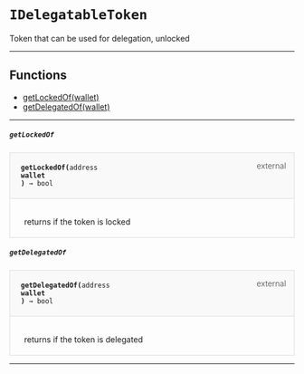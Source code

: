 # `IDelegatableToken`

 Token that can be used for delegation, unlocked

--- 


## Functions

- [getLockedOf(wallet)](#getLockedOf)
- [getDelegatedOf(wallet)](#getDelegatedOf)

--- 




##### `getLockedOf`

<div class="funcnamegetLockedOf contract-function">
<h4 id="getLockedOf">
<code>getLockedOf(<span class="var-type">address</span>
wallet
)<span class="var-type"> → bool</span></code>
<span class="item">external</span>
</h4>
<div class="description">

 <p> returns if the token is locked
 </p>
</div>
</div>

##### `getDelegatedOf`

<div class="funcnamegetDelegatedOf contract-function">
<h4 id="getDelegatedOf">
<code>getDelegatedOf(<span class="var-type">address</span>
wallet
)<span class="var-type"> → bool</span></code>
<span class="item">external</span>
</h4>
<div class="description">

 <p> returns if the token is delegated
 </p>
</div>
</div>

--- 


<style>
    .contract-function {
        border-radius: var(--border-radius);
        border: solid 1px #ddd;
        max-width: 90vw;
        padding: 0;
        margin-top: 1em;
        margin-bottom: 1em;
        word-wrap: break-word;
    }

    .contract-function h4 {
        display: -webkit-box;
        display: -ms-flexbox;
        display: flex;
        -webkit-box-orient: horizontal;
        -webkit-box-direction: normal;
        -ms-flex-direction: row;
        flex-direction: row;
        -webkit-box-pack: justify;
        -ms-flex-pack: justify;
        justify-content: space-between;
        -ms-flex-line-pack: start;
        align-content: flex-start;
        padding: 0;
        margin: 1em;
        margin-bottom: 2em;
        position: relative;
        font-size: inherit;
    }

    .contract-function h4::before {
        content: "";
        display: block;
        position: absolute;
        height: 100%;
        width: 100%;
        -webkit-box-sizing: content-box;
        box-sizing: content-box;
        padding: 1em;
        margin: -1em;
        z-index: -10;
        background-color: #f9f9fa;
        border-bottom: solid 1px #ddd;
    }
    .anchor {
        display: inline-block;
        height: 1em;
        margin-left: -25px;
        opacity: 0;
        position: absolute;
        transition: opacity var(--transition-speed-sm) var(--transition-timing);
    }

    .contract-function h4 code {
        color: inherit;
        background-color: transparent;
        padding: 5px
    }

    .contract-function h4 .item {
        font-weight: 300;
        opacity: .8;
    }

    .contract-function .description{
        margin-left: 20px;
        padding: 5px
    }

    .contract-function .var-type {
         font-weight: 300;
    }
</style>